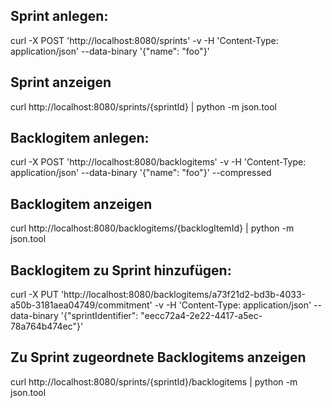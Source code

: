 ## Sprint anlegen:

curl -X POST 'http://localhost:8080/sprints'  -v -H 'Content-Type: application/json' --data-binary '{"name": "foo"}'

## Sprint anzeigen

curl http://localhost:8080/sprints/{sprintId} | python -m json.tool

## Backlogitem anlegen:

curl -X POST 'http://localhost:8080/backlogitems'  -v -H 'Content-Type: application/json' --data-binary '{"name": "foo"}' --compressed

## Backlogitem anzeigen

curl http://localhost:8080/backlogitems/{backlogItemId} | python -m json.tool

## Backlogitem zu Sprint hinzufügen:

curl -X PUT 'http://localhost:8080/backlogitems/a73f21d2-bd3b-4033-a50b-3181aea04749/commitment' -v -H 'Content-Type: application/json' --data-binary '{"sprintIdentifier": "eecc72a4-2e22-4417-a5ec-78a764b474ec"}'

## Zu Sprint zugeordnete Backlogitems anzeigen

curl http://localhost:8080/sprints/{sprintId}/backlogitems | python -m json.tool
